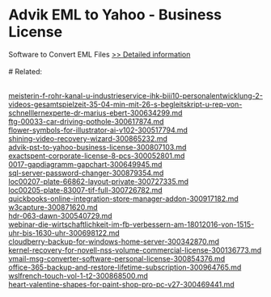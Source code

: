 # Advik EML to Yahoo - Business License
Software to Convert EML Files
[>> Detailed information](https://secure.shareit.com/shareit/product.html?productid=300807097&affiliateid=200057808)<br/><br/># Related:

<br />[meisterin-f-rohr-kanal-u-industrieservice-ihk-biii10-personalentwicklung-2-videos-gesamtspielzeit-35-04-min-mit-26-s-begleitskript-u-rep-von-schnelllernexperte-dr-marius-ebert-300634299.md](https://github.com/downloadplanet/downloadplanet/blob/main/meisterin-f-rohr-kanal-u-industrieservice-ihk-biii10-personalentwicklung-2-videos-gesamtspielzeit-35-04-min-mit-26-s-begleitskript-u-rep-von-schnelllernexperte-dr-marius-ebert-300634299.md)<br />[ftg-00033-car-driving-pothole-300617874.md](https://github.com/downloadplanet/downloadplanet/blob/main/ftg-00033-car-driving-pothole-300617874.md)<br />[flower-symbols-for-illustrator-ai-v102-300517794.md](https://github.com/downloadplanet/downloadplanet/blob/main/flower-symbols-for-illustrator-ai-v102-300517794.md)<br />[shining-video-recovery-wizard-300865232.md](https://github.com/downloadplanet/downloadplanet/blob/main/shining-video-recovery-wizard-300865232.md)<br />[advik-pst-to-yahoo-business-license-300807103.md](https://github.com/downloadplanet/downloadplanet/blob/main/advik-pst-to-yahoo-business-license-300807103.md)<br />[exactspent-corporate-license-8-pcs-300052801.md](https://github.com/downloadplanet/downloadplanet/blob/main/exactspent-corporate-license-8-pcs-300052801.md)<br />[0017-gapdiagramm-gapchart-300649945.md](https://github.com/downloadplanet/downloadplanet/blob/main/0017-gapdiagramm-gapchart-300649945.md)<br />[sql-server-password-changer-300879354.md](https://github.com/downloadplanet/downloadplanet/blob/main/sql-server-password-changer-300879354.md)<br />[loc00207-plate-66862-layout-private-300727335.md](https://github.com/downloadplanet/downloadplanet/blob/main/loc00207-plate-66862-layout-private-300727335.md)<br />[loc00205-plate-83007-tif-full-300726782.md](https://github.com/downloadplanet/downloadplanet/blob/main/loc00205-plate-83007-tif-full-300726782.md)<br />[quickbooks-online-integration-store-manager-addon-300917182.md](https://github.com/downloadplanet/downloadplanet/blob/main/quickbooks-online-integration-store-manager-addon-300917182.md)<br />[w3capture-300871620.md](https://github.com/downloadplanet/downloadplanet/blob/main/w3capture-300871620.md)<br />[hdr-063-dawn-300540729.md](https://github.com/downloadplanet/downloadplanet/blob/main/hdr-063-dawn-300540729.md)<br />[webinar-die-wirtschaftlichkeit-im-fb-verbessern-am-18012016-von-1515-uhr-bis-1630-uhr-300698122.md](https://github.com/downloadplanet/downloadplanet/blob/main/webinar-die-wirtschaftlichkeit-im-fb-verbessern-am-18012016-von-1515-uhr-bis-1630-uhr-300698122.md)<br />[cloudberry-backup-for-windows-home-server-300342870.md](https://github.com/downloadplanet/downloadplanet/blob/main/cloudberry-backup-for-windows-home-server-300342870.md)<br />[kernel-recovery-for-novell-nss-volume-commercial-license-300136773.md](https://github.com/downloadplanet/downloadplanet/blob/main/kernel-recovery-for-novell-nss-volume-commercial-license-300136773.md)<br />[vmail-msg-converter-software-personal-license-300854376.md](https://github.com/downloadplanet/downloadplanet/blob/main/vmail-msg-converter-software-personal-license-300854376.md)<br />[office-365-backup-and-restore-lifetime-subscription-300964765.md](https://github.com/downloadplanet/downloadplanet/blob/main/office-365-backup-and-restore-lifetime-subscription-300964765.md)<br />[wslfrench-touch-vol-1-t2-300868500.md](https://github.com/downloadplanet/downloadplanet/blob/main/wslfrench-touch-vol-1-t2-300868500.md)<br />[heart-valentine-shapes-for-paint-shop-pro-pc-v27-300469441.md](https://github.com/downloadplanet/downloadplanet/blob/main/heart-valentine-shapes-for-paint-shop-pro-pc-v27-300469441.md)
